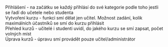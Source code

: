 Přihlášení - na začátku se každý příhlásí do své kategorie podle toho jestli se řadí do učetele nebo studenta <br>
Vytvoření kurzu - funkci smí dělat jen učitel. Možnost zadání, kolik maximálních účastníků se smí do kurzu přihlásit <br>
Přehled kurzů - učitelé i studenti uvidí, do jakého kurzu se smí zapsat, počet volných míst <br>
Úprava kurzů - úpravu smí provádět pouze učitel/administrátor

